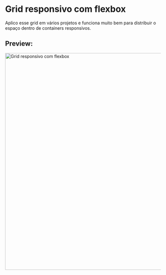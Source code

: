 # Grid responsivo com flexbox

Aplico esse grid em vários projetos e funciona muito bem para distribuir o espaço dentro de containers responsivos.

## Preview:

<img src="https://romaopedro.com/wp-content/uploads/2020/08/grid-responsivo-com-flexbox.gif" alt="Grid responsivo com flexbox" title="Grid responsivo com flexbox" width="700"/>
